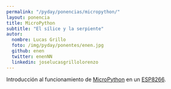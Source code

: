 ```yaml
---
permalink: "/pyday/ponencias/micropython/"
layout: ponencia
title: MicroPython
subtitle: "El sílice y la serpiente"
autor:
  nombre: Lucas Grillo
  foto: /img/pyday/ponentes/enen.jpg
  github: enen
  twitter: enenNN
  linkedin: joselucasgrillolorenzo
---
```


Introducción al funcionamiento de [MicroPython](http://micropython.org/) en un [ESP8266](https://en.wikipedia.org/wiki/ESP8266).
